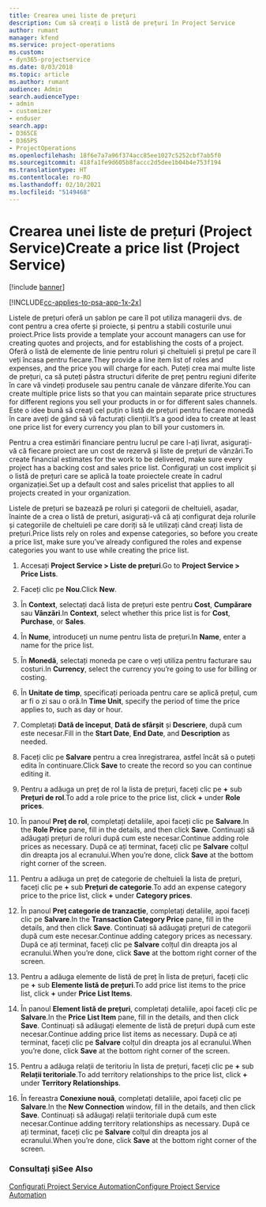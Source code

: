 ```yaml
---
title: Crearea unei liste de preţuri
description: Cum să creați o listă de prețuri în Project Service
author: rumant
manager: kfend
ms.service: project-operations
ms.custom:
- dyn365-projectservice
ms.date: 8/03/2018
ms.topic: article
ms.author: rumant
audience: Admin
search.audienceType:
- admin
- customizer
- enduser
search.app:
- D365CE
- D365PS
- ProjectOperations
ms.openlocfilehash: 18f6e7a7a96f374acc85ee1027c5252cbf7ab5f0
ms.sourcegitcommit: 418fa1fe9d605b8faccc2d5dee1b04b4e753f194
ms.translationtype: HT
ms.contentlocale: ro-RO
ms.lasthandoff: 02/10/2021
ms.locfileid: "5149468"
---
```

# <a name="create-a-price-list-project-service"></a><span data-ttu-id="b8eeb-103">Crearea unei liste de prețuri (Project Service)</span><span class="sxs-lookup"><span data-stu-id="b8eeb-103">Create a price list (Project Service)</span></span>

[!include [banner](../includes/psa-now-project-operations.md)]

[!INCLUDE[cc-applies-to-psa-app-1x-2x](../includes/cc-applies-to-psa-app-1x-2x.md)]

<span data-ttu-id="b8eeb-104">Listele de prețuri oferă un șablon pe care îl pot utiliza managerii dvs. de cont pentru a crea oferte și proiecte, și pentru a stabili costurile unui proiect.</span><span class="sxs-lookup"><span data-stu-id="b8eeb-104">Price lists provide a template your account managers can use for creating quotes and projects, and for establishing the costs of a project.</span></span> <span data-ttu-id="b8eeb-105">Oferă o listă de elemente de linie pentru roluri și cheltuieli și prețul pe care îl veți încasa pentru fiecare.</span><span class="sxs-lookup"><span data-stu-id="b8eeb-105">They provide a line item list of roles and expenses, and the price you will charge for each.</span></span> <span data-ttu-id="b8eeb-106">Puteți crea mai multe liste de prețuri, ca să puteți păstra structuri diferite de preț pentru regiuni diferite în care vă vindeți produsele sau pentru canale de vânzare diferite.</span><span class="sxs-lookup"><span data-stu-id="b8eeb-106">You can create multiple price lists so that you can maintain separate price structures for different regions you sell your products in or for different sales channels.</span></span> <span data-ttu-id="b8eeb-107">Este o idee bună să creați cel puțin o listă de prețuri pentru fiecare monedă în care aveți de gând să vă facturați clienții.</span><span class="sxs-lookup"><span data-stu-id="b8eeb-107">It’s a good idea to create at least one price list for every currency you plan to bill your customers in.</span></span>  
  
<span data-ttu-id="b8eeb-108">Pentru a crea estimări financiare pentru lucrul pe care l-ați livrat, asigurați-vă că fiecare proiect are un cost de rezervă și liste de prețuri de vânzări.</span><span class="sxs-lookup"><span data-stu-id="b8eeb-108">To create financial estimates for the work to be delivered, make sure every project has a backing cost and sales price list.</span></span> <span data-ttu-id="b8eeb-109">Configurați un cost implicit și o listă de prețuri care se aplică la toate proiectele create în cadrul organizației.</span><span class="sxs-lookup"><span data-stu-id="b8eeb-109">Set up a default cost and sales pricelist that applies to all projects created in your organization.</span></span>  
  
<span data-ttu-id="b8eeb-110">Listele de prețuri se bazează pe roluri și categorii de cheltuieli, așadar, înainte de a crea o listă de preturi, asigurați-vă că ați configurat deja rolurile și categoriile de cheltuieli pe care doriți să le utilizați când creați lista de prețuri.</span><span class="sxs-lookup"><span data-stu-id="b8eeb-110">Price lists rely on roles and expense categories, so before you create a price list, make sure you’ve already configured the roles and expense categories you want to use while creating the price list.</span></span>  
  
1.  <span data-ttu-id="b8eeb-111">Accesați **Project Service > Liste de prețuri**.</span><span class="sxs-lookup"><span data-stu-id="b8eeb-111">Go to **Project Service > Price Lists**.</span></span>  
  
2.  <span data-ttu-id="b8eeb-112">Faceți clic pe **Nou**.</span><span class="sxs-lookup"><span data-stu-id="b8eeb-112">Click **New**.</span></span>  
  
3.  <span data-ttu-id="b8eeb-113">În **Context**, selectați dacă lista de prețuri este pentru **Cost**, **Cumpărare** sau **Vânzări**.</span><span class="sxs-lookup"><span data-stu-id="b8eeb-113">In **Context**, select whether this price list is for **Cost**, **Purchase**, or **Sales**.</span></span>  
  
4.  <span data-ttu-id="b8eeb-114">În **Nume**, introduceți un nume pentru lista de prețuri.</span><span class="sxs-lookup"><span data-stu-id="b8eeb-114">In **Name**, enter a name for the price list.</span></span>  
  
5.  <span data-ttu-id="b8eeb-115">În **Monedă**, selectați moneda pe care o veți utiliza pentru facturare sau costuri.</span><span class="sxs-lookup"><span data-stu-id="b8eeb-115">In **Currency**, select the currency you’re going to use for billing or costing.</span></span>  
  
6.  <span data-ttu-id="b8eeb-116">În **Unitate de timp**, specificați perioada pentru care se aplică prețul, cum ar fi o zi sau o oră.</span><span class="sxs-lookup"><span data-stu-id="b8eeb-116">In **Time Unit**, specify the period of time the price applies to, such as day or hour.</span></span>  
  
7.  <span data-ttu-id="b8eeb-117">Completați **Dată de început**, **Dată de sfârșit** și **Descriere**, după cum este necesar.</span><span class="sxs-lookup"><span data-stu-id="b8eeb-117">Fill in the **Start Date**, **End Date**, and **Description** as needed.</span></span>  
  
8.  <span data-ttu-id="b8eeb-118">Faceți clic pe **Salvare** pentru a crea înregistrarea, astfel încât să o puteți edita în continuare.</span><span class="sxs-lookup"><span data-stu-id="b8eeb-118">Click **Save** to create the record so you can continue editing it.</span></span>  
  
9. <span data-ttu-id="b8eeb-119">Pentru a adăuga un preț de rol la lista de prețuri, faceți clic pe **+** sub **Prețuri de rol**.</span><span class="sxs-lookup"><span data-stu-id="b8eeb-119">To add a role price to the price list, click **+** under **Role prices**.</span></span>  
  
10. <span data-ttu-id="b8eeb-120">În panoul **Preț de rol**, completați detaliile, apoi faceți clic pe **Salvare**.</span><span class="sxs-lookup"><span data-stu-id="b8eeb-120">In the **Role Price** pane, fill in the details, and then click **Save**.</span></span> <span data-ttu-id="b8eeb-121">Continuați să adăugați prețuri de roluri după cum este necesar.</span><span class="sxs-lookup"><span data-stu-id="b8eeb-121">Continue adding role prices as necessary.</span></span> <span data-ttu-id="b8eeb-122">După ce ați terminat, faceți clic pe **Salvare** colțul din dreapta jos al ecranului.</span><span class="sxs-lookup"><span data-stu-id="b8eeb-122">When you’re done, click **Save** at the bottom right corner of the screen.</span></span>  
  
11. <span data-ttu-id="b8eeb-123">Pentru a adăuga un preț de categorie de cheltuieli la lista de prețuri, faceți clic pe **+** sub **Prețuri de categorie**.</span><span class="sxs-lookup"><span data-stu-id="b8eeb-123">To add an expense category price to the price list, click **+** under **Category prices**.</span></span>  
  
12. <span data-ttu-id="b8eeb-124">În panoul **Preț categorie de tranzacție**, completați detaliile, apoi faceți clic pe **Salvare**.</span><span class="sxs-lookup"><span data-stu-id="b8eeb-124">In the **Transaction Category Price** pane, fill in the details, and then click **Save**.</span></span> <span data-ttu-id="b8eeb-125">Continuați să adăugați prețuri de categorii după cum este necesar.</span><span class="sxs-lookup"><span data-stu-id="b8eeb-125">Continue adding category prices as necessary.</span></span> <span data-ttu-id="b8eeb-126">După ce ați terminat, faceți clic pe **Salvare** colțul din dreapta jos al ecranului.</span><span class="sxs-lookup"><span data-stu-id="b8eeb-126">When you’re done, click **Save** at the bottom right corner of the screen.</span></span>  
  
13. <span data-ttu-id="b8eeb-127">Pentru a adăuga elemente de listă de preț în lista de prețuri, faceți clic pe **+** sub **Elemente listă de prețuri**.</span><span class="sxs-lookup"><span data-stu-id="b8eeb-127">To add price list items to the price list, click **+** under **Price List Items**.</span></span>  
  
14. <span data-ttu-id="b8eeb-128">În panoul **Element listă de prețuri**, completați detaliile, apoi faceți clic pe **Salvare**.</span><span class="sxs-lookup"><span data-stu-id="b8eeb-128">In the **Price List Item** pane, fill in the details, and then click **Save**.</span></span> <span data-ttu-id="b8eeb-129">Continuați să adăugați elemente de listă de prețuri după cum este necesar.</span><span class="sxs-lookup"><span data-stu-id="b8eeb-129">Continue adding price list items as necessary.</span></span> <span data-ttu-id="b8eeb-130">După ce ați terminat, faceți clic pe **Salvare** colțul din dreapta jos al ecranului.</span><span class="sxs-lookup"><span data-stu-id="b8eeb-130">When you’re done, click **Save** at the bottom right corner of the screen.</span></span>  
  
15. <span data-ttu-id="b8eeb-131">Pentru a adăuga relații de teritoriu în lista de prețuri, faceți clic pe **+** sub **Relații teritoriale**.</span><span class="sxs-lookup"><span data-stu-id="b8eeb-131">To add territory relationships to the price list, click **+** under **Territory Relationships**.</span></span>  
  
16. <span data-ttu-id="b8eeb-132">În fereastra **Conexiune nouă**, completați detaliile, apoi faceți clic pe **Salvare**.</span><span class="sxs-lookup"><span data-stu-id="b8eeb-132">In the **New Connection** window, fill in the details, and then click **Save**.</span></span> <span data-ttu-id="b8eeb-133">Continuați să adăugați relații teritoriale după cum este necesar.</span><span class="sxs-lookup"><span data-stu-id="b8eeb-133">Continue adding territory relationships as necessary.</span></span> <span data-ttu-id="b8eeb-134">După ce ați terminat, faceți clic pe **Salvare** colțul din dreapta jos al ecranului.</span><span class="sxs-lookup"><span data-stu-id="b8eeb-134">When you’re done, click **Save** at the bottom right corner of the screen.</span></span>  
  
### <a name="see-also"></a><span data-ttu-id="b8eeb-135">Consultați și</span><span class="sxs-lookup"><span data-stu-id="b8eeb-135">See Also</span></span>  
 [<span data-ttu-id="b8eeb-136">Configurați Project Service Automation</span><span class="sxs-lookup"><span data-stu-id="b8eeb-136">Configure Project Service Automation</span></span>](../psa/configure.md)
